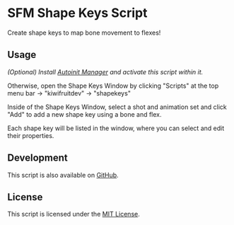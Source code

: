 # SFM Shape Keys Script
Create shape keys to map bone movement to flexes!

## Usage
*(Optional) Install [Autoinit Manager](https://steamcommunity.com/sharedfiles/filedetails/?id=3400621327) and activate this script within it.*

Otherwise, open the Shape Keys Window by clicking "Scripts" at the top menu bar -> "kiwifruitdev" -> "shapekeys"

Inside of the Shape Keys Window, select a shot and animation set and click "Add" to add a new shape key using a bone and flex.

Each shape key will be listed in the window, where you can select and edit their properties.

## Development
This script is also available on [GitHub](https://github.com/KiwifruitDev/sfm_shape_keys).

## License
This script is licensed under the [MIT License](https://github.com/KiwifruitDev/sfm_shape_keys/blob/main/LICENSE).

